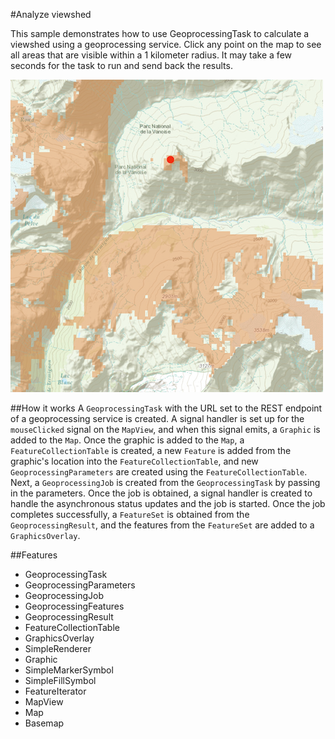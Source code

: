 #Analyze viewshed

This sample demonstrates how to use GeoprocessingTask to calculate a viewshed using a geoprocessing service. Click any point on the map to see all areas that are visible within a 1 kilometer radius. It may take a few seconds for the task to run and send back the results.

![](screenshot.png)

##How it works
A `GeoprocessingTask` with the URL set to the REST endpoint of a geoprocessing service is created. A signal handler is set up for the `mouseClicked` signal on the `MapView`, and when this signal emits, a `Graphic` is added to the `Map`. Once the graphic is added to the `Map`, a `FeatureCollectionTable` is created, a new `Feature` is added from the graphic's location into the `FeatureCollectionTable`, and new `GeoprocessingParameters` are created using the `FeatureCollectionTable`. Next, a `GeoprocessingJob` is created from the `GeoprocessingTask` by passing in the parameters. Once the job is obtained, a signal handler is created to handle the asynchronous status updates and the job is started. Once the job completes successfully, a `FeatureSet` is obtained from the `GeoprocessingResult`, and the features from the `FeatureSet` are added to a `GraphicsOverlay`.

##Features
- GeoprocessingTask
- GeoprocessingParameters
- GeoprocessingJob
- GeoprocessingFeatures
- GeoprocessingResult
- FeatureCollectionTable
- GraphicsOverlay
- SimpleRenderer
- Graphic
- SimpleMarkerSymbol
- SimpleFillSymbol
- FeatureIterator
- MapView
- Map
- Basemap
